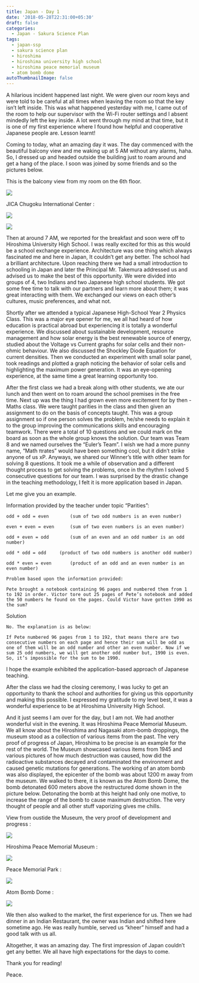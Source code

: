 ```yaml
---
title: Japan - Day 1
date: '2018-05-28T22:31:00+05:30'
draft: false
categories:
  - Japan - Sakura Science Plan
tags:
  - japan-ssp
  - sakura science plan
  - hiroshima
  - hiroshima university high school
  - hiroshima peace memorial museum
  - atom bomb dome
autoThumbnailImage: false
---
```



A hilarious incident happened last night. We were given our room keys and were told to be careful at all times when leaving the room so that the key isn’t left inside. This was what happened yesterday with me, I came out of the room to help our supervisor with the Wi-Fi router settings and I absent mindedly left the key inside. A lot went through my mind at that time, but it is one of my first experience where I found how helpful and cooperative Japanese people are. Lesson learnt!

Coming to today, what an amazing day it was. The day commenced with the beautiful balcony view and me waking up at 5 AM without any alarms, haha. So, I dressed up and headed outside the building just to roam around and get a hang of the place. I soon was joined by some friends and so the pictures below. 

This is the balcony view from my room on the 6th floor.

![](/images/uploads/img_20180528_023157.jpg)

JICA Chugoku International Center : 

![](/images/uploads/img_20180528_070852.jpg)

![](/images/uploads/img_20180528_071216_hdr.jpg)

Then at around 7 AM, we reported for the breakfast and soon were off to Hiroshima University High School. I was really excited for this as this would be a school exchange experience. Architecture was one thing which always fascinated me and here in Japan, It couldn’t get any better. The school had a brilliant architecture. Upon reaching there we had a small introduction to schooling in Japan and later the Principal Mr. Takemura addressed us and advised us to make the best of this opportunity. We were divided into groups of 4, two Indians and two Japanese high school students. We got some free time to talk with our partners and learn more about them; it was great interacting with them. We exchanged our views on each other’s cultures, music preferences, and what not. 

Shortly after we attended a typical Japanese High-School Year 2 Physics Class. This was a major eye opener for me, we all had heard of how education is practical abroad but experiencing it is totally a wonderful experience. We discussed about sustainable development, resource management and how solar energy is the best renewable source of energy, studied about the Voltage vs Current graphs for solar cells and their non-ohmic behaviour. We also discussed the Shockley Diode Equation for current densities. Then we conducted an experiment with small solar panel, took readings and plotted a graph noticing the behavior of solar cells and highlighting the maximum power generation. It was an eye-opening experience, at the same time a great learning opportunity too. 

After the first class we had a break along with other students, we ate our lunch and then went on to roam around the school premises in the free time. Next up was the thing I had grown even more excitement for by then -  Maths class. We were taught parities in the class and then given an assignment to do on the basis of concepts taught. This was a group assignment so if one person solves the problem, he/she needs to explain it to the group improving the communications skills and encouraging teamwork. There were a total of 10 questions and we could mark on the board as soon as the whole group knows the solution. Our team was Team 8 and we named ourselves the “Euler’s Team”. I wish we had a more punny name, “Math πrates” would have been something cool, but it didn’t strike anyone of us xP. Anyways, we shared our Winner’s title with other team for solving 8 questions. It took me a while of observation and a different thought process to get solving the problems, once in the rhythm I solved 5 consecutive questions for our team. I was surprised by the drastic change in the teaching methodology, I felt it is more application based in Japan.

Let me give you an example.

Information provided by the teacher under topic “Parities”:

	odd + odd = even		(sum of two odd numbers is an even number)

	even + even = even		(sum of two even numbers is an even number)

	odd + even = odd		(sum of an even and an odd number is an odd number)

	odd * odd = odd		(product of two odd numbers is another odd number)

	odd * even = even		(product of an odd and an even number is an even number)

```
Problem based upon the information provided:
```

```
Pete brought a notebook containing 96 pages and numbered them from 1 to 192 in order. Victor tore out 25 pages of Pete’s notebook and added the 50 numbers he found on the pages. Could Victor have gotten 1990 as the sum?
```

 Solution 

	No. The explanation is as below:

```
If Pete numbered 96 pages from 1 to 192, that means there are two consecutive numbers on each page and hence their sum will be odd as one of them will be an odd number and other an even number. Now if we sum 25 odd numbers, we will get another odd number but, 1990 is even. So, it’s impossible for the sum to be 1990.
```

I hope the example exhibited the application-based approach of Japanese teaching. 

After the class we had the closing ceremony, I was lucky to get an opportunity to thank the school and authorities for giving us this opportunity and making this possible. I expressed my gratitude to my level best, it was a wonderful experience to be at Hiroshima University High School.

And it just seems I am over for the day, but I am not. We had another wonderful visit in the evening. It was Hiroshima Peace Memorial Museum. We all know about the Hiroshima and Nagasaki atom-bomb droppings, the museum stood as a collection of various items from the past. The very proof of progress of Japan, Hiroshima to be precise is an example for the rest of the world. The Museum showcased various items from 1945 and various pictures of how much destruction was caused, how did the radioactive substances decayed and contaminated the environment and caused genetic mutations for generations. The working of an atom bomb was also displayed, the epicenter of the bomb was about 1200 m away from the museum. We walked to there, it is known as the Atom Bomb Dome, the bomb detonated 600 meters above the restructured dome shown in the picture below. Detonating the bomb at this height had only one motive, to increase the range of the bomb to cause maximum destruction. The very thought of people and all other stuff vaporizing gives me chills.

View from oustide the Museum, the very proof of development and progress :

![](/images/uploads/img_20180528_170231.jpg)

Hiroshima Peace Memorial Museum : 

![](/images/uploads/img_20180528_170623-2-.jpg)

Peace Memorial Park :  

![](/images/uploads/img_20180528_171655.jpg)

Atom Bomb Dome :

![](/images/uploads/img_20180528_172418.jpg)

We then also walked to the market, the first experience for us. Then we had dinner in an Indian Restaurant, the owner was Indian and shifted here sometime ago. He was really humble, served us “kheer” himself and had a good talk with us all.

Altogether, it was an amazing day. The first impression of Japan couldn’t get any better. We all have high expectations for the days to come. 

Thank you for reading!

Peace.
